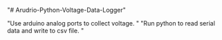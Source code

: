 "# Arudrio-Python-Voltage-Data-Logger" 

"Use arduino analog ports to collect voltage. "
"Run python to read serial data and write to csv file. "
